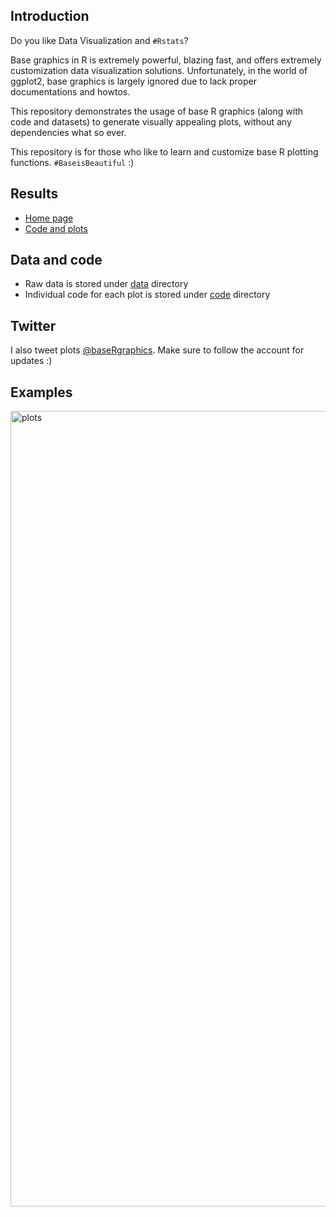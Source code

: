 ## Introduction

Do you like Data Visualization and `#Rstats`? 

Base graphics in R is extremely powerful, blazing fast, and offers extremely customization data visualization solutions. Unfortunately, in the world of ggplot2, base graphics is largely ignored due to lack proper documentations and howtos.

This repository demonstrates the usage of base R graphics (along with code and datasets) to generate visually appealing plots, without any dependencies what so ever.

This repository is for those who like to learn and customize base R plotting functions. `#BaseisBeautiful` :)

## Results

* [Home page](https://poisonalien.github.io/basegraphics/index.html) 
* [Code and plots](https://htmlpreview.github.io/?https://github.com/PoisonAlien/basegraphics/blob/main/src/00-base_R.html)

## Data and code

* Raw data is stored under [data](https://github.com/PoisonAlien/basegraphics/tree/main/data) directory
* Individual code for each plot is stored under [code](https://github.com/PoisonAlien/basegraphics/tree/main/code) directory

## Twitter

I also tweet plots [@baseRgraphics](https://twitter.com/baseRgraphics). Make sure to follow the account for updates :)

## Examples

<img width="1273" alt="plots" src="https://user-images.githubusercontent.com/8164062/177695856-58bfe9bb-667a-4c52-a7d4-51168671980e.png">
